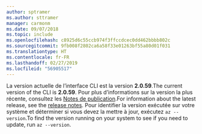 ```yaml
---
author: sptramer
ms.author: sttramer
manager: carmonm
ms.date: 09/07/2018
ms.topic: include
ms.openlocfilehash: c8925d6c55ccb974f3ffccdcec0dd462bbbb802c
ms.sourcegitcommit: 9fb008f2802ca6a58f33e01263bf55a80d01f031
ms.translationtype: HT
ms.contentlocale: fr-FR
ms.lasthandoff: 02/27/2019
ms.locfileid: "56905517"
---
```

<span data-ttu-id="76e85-101">La version actuelle de l’interface CLI est la version __2.0.59__.</span><span class="sxs-lookup"><span data-stu-id="76e85-101">The current version of the CLI is __2.0.59__.</span></span> <span data-ttu-id="76e85-102">Pour plus d’informations sur la version la plus récente, consultez les [Notes de publication](../release-notes-azure-cli.md).</span><span class="sxs-lookup"><span data-stu-id="76e85-102">For information about the latest release, see the [release notes](../release-notes-azure-cli.md).</span></span> <span data-ttu-id="76e85-103">Pour identifier la version exécutée sur votre système et déterminer si vous devez la mettre à jour, exécutez `az --version`.</span><span class="sxs-lookup"><span data-stu-id="76e85-103">To find the version running on your system to see if you need to update, run `az --version`.</span></span>
